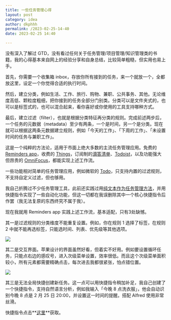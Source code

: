 ```yaml
---
title: 一些任务管理心得
layout: post
category: idea
author: dkphhh
permalink: /2023-02-25-14-40
date: 2023-02-25 14:40

---
```


没有深入了解过 GTD，没有看过任何关于任务管理/项目管理/知识管理类的书籍，我的心得基本来自网上的经验分享和自身总结，比较简单粗糙，但实用也易上手。

首先，你需要一个收集箱 inbox，存放你所有接到的任务，来一个就放一个，全都放这里，设定一个你觉得合适的执行时间。

然后，建立分类，例如生活、工作、旅行、购物、兼职、公共事务、其他。无论维度高低、颗粒度粗细，把你接到的任务全部分门别类。分类可以是文件夹式的，也可以是标签式的，也可以混合起来，看你喜好或你使用的工具支持哪种方式。

最后，建立过滤（filter），也就是根据分类特征再分类的规则。完成前述两步后，一个任务的元数据（metadata）至少有两条，一个是时间，另一个是分类。现在就可以根据这两条元数据建立规则，例如「今天的工作」、「下周的工作」、「未设置时间的任务与兼职工作」。

这是一个纯粹的方法论，适用于市面上绝大多数的主流任务管理应用。免费的 [Reminders app](https://apps.apple.com/us/app/reminders/id1108187841)，收费的 [Things](https://culturedcode.com/things/)，订阅制的[滴答清单](https://dida365.com/)、[Todoist](https://todoist.com/zh-CN)，以及功能强大但昂贵的 [OmniFocus](https://www.omnigroup.com/omnifocus/)，都能实现上述工作流。

一些功能相对简单的任务管理应用，例如微软的 [Todo](https://todo.microsoft.com/zh-cn/)，只支持内置的过滤规则，不支持自定义过滤，但也够用。

我自己折腾过不少任务管理工具，此前还实践过用[纯文本作为任务管理方法](https://sspai.com/post/71705)，并用快捷指令实现了一些自动化功能，但这一切都在我误删除其中一个核心快捷指令后作罢（我无法复原的东西终究不属于我）。

现在我就用 Reminders app 实践上述工作流，基本适配，只有3处缺憾。

其一是过滤规则的分类维度不能重复设置。例如，你在规则 1 选择了标签，在规则 2 中就不能再选标签，只能选时间、列表、优先级等其他选项。

![](https://cdn.jsdelivr.net/gh/dkphhh/img/imgformessage/20230225141516.jpg)

其二是交互界面。苹果设计的界面虽然好看，但着实不好用。例如要设置循环任务，只能点右边的感叹号，进入次级菜单设置，效率很低。而且这个次级菜单面积较小，所有元素都需要精确点击，每次进去我都很紧张，怕点错位置。

![](https://cdn.jsdelivr.net/gh/dkphhh/img/imgformessage/20230225142313.jpg)

其三是无法全局快捷创建新任务。这一点可以用快捷指令稍加补足，我自己创建了一个快捷指令，支持自然语言分析，例如我输入「今晚 8 点洗衣服」，他会自动识别今晚 8 点是 2 月 25 日 20:00，并设置这一时间的提醒。搭配 Alfred 使用非常丝滑。 

快捷指令点击**[这里](https://www.icloud.com/shortcuts/b90450ca8c264f088688f5a13180deed)**获取。